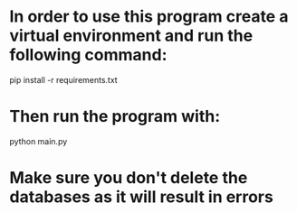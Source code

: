 # In order to use this program create a virtual environment and run the following command:

pip install -r requirements.txt

# Then run the program with:

python main.py

# Make sure you don't delete the databases as it will result in errors
